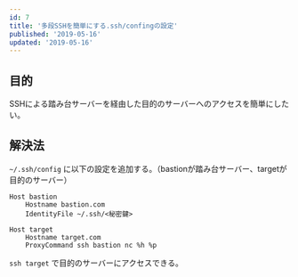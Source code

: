 ```yaml
---
id: 7
title: '多段SSHを簡単にする.ssh/confingの設定'
published: '2019-05-16'
updated: '2019-05-16'
---
```


## 目的

SSHによる踏み台サーバーを経由した目的のサーバーへのアクセスを簡単にしたい。

## 解決法

`~/.ssh/config` に以下の設定を追加する。（bastionが踏み台サーバー、targetが目的のサーバー） 

```
Host bastion
    Hostname bastion.com
    IdentityFile ~/.ssh/<秘密鍵>

Host target
    Hostname target.com
    ProxyCommand ssh bastion nc %h %p
```

`ssh target` で目的のサーバーにアクセスできる。
